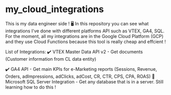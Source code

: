 # my_cloud_integrations
This is my data engineer side ! 🖥️
In this repository you can see what integrations I've done with different platforms API such as VTEX, GA4, SQL. 
For the moment, all my integrations are in the Google Cloud Platform (GCP) and they use Cloud Functions because this tool is really cheap and effcient !

List of Integrations: 
✔️ VTEX Master Data API v2 - Get documents (Customer information from CL data entity) 

✔️ GA4 API - Get main KPIs for e-Marketing reports (Sessions, Revenue, Orders, adImpressions, adClicks, adCost, CR, CTR, CPS, CPA, ROAS)
🏁 Microsoft SQL Server Integration - Get any database that is in a server. Still learning how to do this ! 
